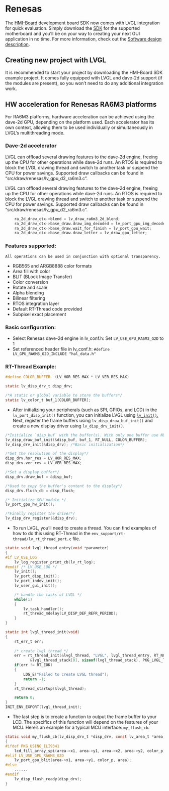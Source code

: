 # Renesas
The [HMI-Board](https://bit.ly/3I9nfUo) development board SDK now comes with LVGL integration for quick evaluation. Simply download the [SDK](https://github.com/RT-Thread-Studio/sdk-lcd_bsp-ra6m3-hmi-board/tree/main/projects/hmi-board-lvgl) for the supported motherboard and you’ll be on your way to creating your next GUI application in no time. For more information, check out the [Software design description](https://github.com/RT-Thread-Studio/sdk-lcd_bsp-ra6m3-hmi-board/blob/main/projects/hmi-board-lvgl/README.md).

## Creating new project with LVGL
It is recommended to start your project by downloading the HMI-Board SDK example project. It comes fully equipped with LVGL and dave-2d support (if the modules are present), so you won’t need to do any additional integration work.

## HW acceleration for Renesas RA6M3 platforms
For RA6M3 platforms, hardware acceleration can be achieved using the dave-2d GPU, depending on the platform used. Each accelerator has its own context, allowing them to be used individually or simultaneously in LVGL’s multithreading mode.

### Dave-2d accelerator
LVGL can offload several drawing features to the dave-2d engine, freeing up the CPU for other operations while dave-2d runs. An RTOS is required to block the LVGL drawing thread and switch to another task or suspend the CPU for power savings. Supported draw callbacks can be found in “src/draw/renesas/lv_gpu_d2_ra6m3.c”.

LVGL can offload several drawing features to the dave-2d engine, freeing up the CPU for other operations while dave-2d runs. An RTOS is required to block the LVGL drawing thread and switch to another task or suspend the CPU for power savings. Supported draw callbacks can be found in “src/draw/renesas/lv_gpu_d2_ra6m3.c”.

```c
	ra_2d_draw_ctx->blend = lv_draw_ra6m3_2d_blend;
    ra_2d_draw_ctx->base_draw.draw_img_decoded = lv_port_gpu_img_decoded;
    ra_2d_draw_ctx->base_draw.wait_for_finish = lv_port_gpu_wait;
    ra_2d_draw_ctx->base_draw.draw_letter = lv_draw_gpu_letter;
```

### Features supported:
    All operations can be used in conjunction with optional transparency.

  - RGB565 and ARGB8888 color formats
  - Area fill with color
  - BLIT (BLock Image Transfer)
  - Color conversion
  - Rotate and scale
  - Alpha blending
  - Bilinear filtering
  - RTOS integration layer
  - Default RT-Thread code provided
  - Subpixel exact placement

### Basic configuration:
  - Select Renesas dave-2d engine in lv_conf.h: Set `LV_USE_GPU_RA6M3_G2D` to 1
  - Set referenced header file in lv_conf.h: `#define LV_GPU_RA6M3_G2D_INCLUDE "hal_data.h"`

### RT-Thread Example:

```c
#define COLOR_BUFFER  (LV_HOR_RES_MAX * LV_VER_RES_MAX)

static lv_disp_drv_t disp_drv;

/*A static or global variable to store the buffers*/
static lv_color_t buf_1[COLOR_BUFFER];
```

- After initializing your peripherals (such as SPI, GPIOs, and LCD) in the `lv_port_disp_init()` function, you can initialize LVGL using [`lv_init()`.](https://docs.lvgl.io/master/API/core/lv_obj.html#_CPPv47lv_initv) Next, register the frame buffers using `lv_disp_draw_buf_init()` and create a new display driver using `lv_disp_drv_init()`.

```c
/*Initialize `disp_buf` with the buffer(s). With only one buffer use NULL instead buf_2 */
lv_disp_draw_buf_init(&disp_buf, buf_1, RT_NULL, COLOR_BUFFER);
lv_disp_drv_init(&disp_drv); /*Basic initialization*/

/*Set the resolution of the display*/
disp_drv.hor_res = LV_HOR_RES_MAX;
disp_drv.ver_res = LV_VER_RES_MAX;

/*Set a display buffer*/
disp_drv.draw_buf = &disp_buf;

/*Used to copy the buffer's content to the display*/
disp_drv.flush_cb = disp_flush;

/* Initialize GPU module */
lv_port_gpu_hw_init();

/*Finally register the driver*/
lv_disp_drv_register(&disp_drv);
```

* To run LVGL, you’ll need to create a thread. You can find examples of how to do this using RT-Thread in the `env_support/rt-thread/lv_rt_thread_port.c` file.

```c
static void lvgl_thread_entry(void *parameter)
{
#if LV_USE_LOG
    lv_log_register_print_cb(lv_rt_log);
#endif /* LV_USE_LOG */
    lv_init();
    lv_port_disp_init();
    lv_port_indev_init();
    lv_user_gui_init();

    /* handle the tasks of LVGL */
    while(1)
    {
        lv_task_handler();
        rt_thread_mdelay(LV_DISP_DEF_REFR_PERIOD);
    }
}

static int lvgl_thread_init(void)
{
    rt_err_t err;
	
    /* create lvgl thread */
    err = rt_thread_init(&lvgl_thread, "LVGL", lvgl_thread_entry, RT_NULL,
           &lvgl_thread_stack[0], sizeof(lvgl_thread_stack), PKG_LVGL_THREAD_PRIO, 10);
    if(err != RT_EOK)
    {
        LOG_E("Failed to create LVGL thread");
        return -1;
    }
    rt_thread_startup(&lvgl_thread);

    return 0;
}
INIT_ENV_EXPORT(lvgl_thread_init);
```

- The last step is to create a function to output the frame buffer to your LCD. The specifics of this function will depend on the features of your MCU. Here’s an example for a typical MCU interface: `my_flush_cb`.

```c
static void my_flush_cb(lv_disp_drv_t *disp_drv, const lv_area_t *area, lv_color_t *color_p)
{
#ifdef PKG_USING_ILI9341
    lcd_fill_array_spi(area->x1, area->y1, area->x2, area->y2, color_p);
#elif LV_USE_GPU_RA6M3_G2D
    lv_port_gpu_blit(area->x1, area->y1, color_p, area);
#else
    ......
#endif
    lv_disp_flush_ready(disp_drv);
}
```
